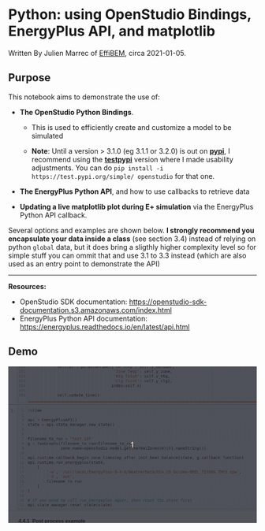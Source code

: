 # Python: using OpenStudio Bindings, EnergyPlus API, and matplotlib

Written By Julien Marrec of [EffiBEM](https://www.effibem.com), circa 2021-01-05.

## Purpose

This notebook aims to demonstrate the use of:

* **The OpenStudio Python Bindings**.
    * This is used to efficiently create and customize a model to be simulated

    * **Note**: Until a version > 3.1.0 (eg 3.1.1 or 3.2.0) is out on [**pypi**](https://pypi.org/project/openstudio/), I recommend using the [**testpypi**](https://test.pypi.org/project/openstudio/) version where I made usability adjustments. You can do `pip install -i https://test.pypi.org/simple/ openstudio` for that one.


* **The EnergyPlus Python API**, and how to use callbacks to retrieve data

* **Updating a live matplotlib plot during E+ simulation** via the EnergyPlus Python API callback.


Several options and examples are shown below. **I strongly recommend you encapsulate your data inside a class** (see section 3.4) instead of relying on python `global` data, but it does bring a sligthly higher complexity level so for simple stuff you can ommit that and use 3.1 to 3.3 instead (which are also used as an entry point to demonstrate the API)

----

**Resources:**

* OpenStudio SDK documentation: https://openstudio-sdk-documentation.s3.amazonaws.com/index.html
* EnergyPlus Python API documentation: https://energyplus.readthedocs.io/en/latest/api.html

## Demo

![](images/interactive_plot.gif)
